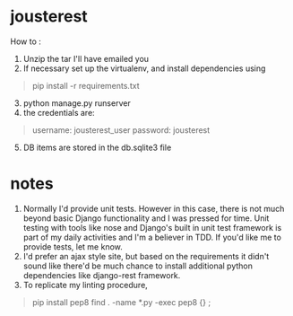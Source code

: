 # jousterest
How to : 

1. Unzip the tar I'll have emailed you
2. If necessary set up the virtualenv, and install dependencies using 
> pip install -r requirements.txt
3. python manage.py runserver
4. the credentials are:
> username: jousterest_user
> password: jousterest
5. DB items are stored in the db.sqlite3 file

# notes
1. Normally I'd provide unit tests.  However in this case, there is not much beyond basic Django functionality and I was pressed for time.  Unit testing with tools like nose and Django's built in unit test framework is part of my daily activities and I'm a believer in TDD.  If you'd like me to provide tests, let me know.
2. I'd prefer an ajax style site, but based on the requirements it didn't sound like there'd be much chance to install additional python dependencies like django-rest framework.
3. To replicate my linting procedure, 
> pip install pep8
> find . -name *.py -exec pep8 {} \;
